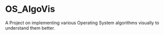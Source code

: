 # OS_AlgoVis
A Project on implementing various Operating System algorithms visually to understand them better.
